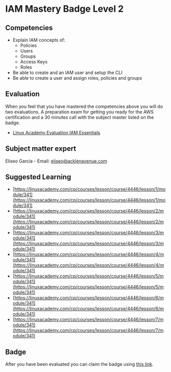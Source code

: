# IAM Mastery Badge Level 2

## Competencies
- Explain IAM concepts of:
   - Policies
   - Users
   - Groups
   - Access Keys
   - Roles
- Be able to create and an IAM user and setup the CLI
- Be able to create a user and assign roles, policies and groups

## Evaluation

When you feel that you have mastered the competencies above you will do two evaluations. A preparation exam for getting you ready for the AWS certification and a 30 minutes call with the subject master listed on the badge.

- [Linux Academy Evaluation IAM Essentials](https://app.linuxacademy.com/challenges/907e7b6a-86aa-4a7c-b62b-eca68551f337)   

## Subject matter expert
Eliseo Garcia - Email: eliseo@acklenavenue.com

## Suggested Learning   
- [https://linuxacademy.com/cp/courses/lesson/course/4446/lesson/1/module/341](https://linuxacademy.com/cp/courses/lesson/course/4446/lesson/1/module/341)
- [https://linuxacademy.com/cp/courses/lesson/course/4446/lesson/2/module/341](https://linuxacademy.com/cp/courses/lesson/course/4446/lesson/2/module/341)
- [https://linuxacademy.com/cp/courses/lesson/course/4446/lesson/3/module/341](https://linuxacademy.com/cp/courses/lesson/course/4446/lesson/3/module/341)
- [https://linuxacademy.com/cp/courses/lesson/course/4446/lesson/4/module/341](https://linuxacademy.com/cp/courses/lesson/course/4446/lesson/4/module/341)
- [https://linuxacademy.com/cp/courses/lesson/course/4446/lesson/5/module/341](https://linuxacademy.com/cp/courses/lesson/course/4446/lesson/5/module/341)
- [https://linuxacademy.com/cp/courses/lesson/course/4446/lesson/6/module/341](https://linuxacademy.com/cp/courses/lesson/course/4446/lesson/6/module/341)
- [https://linuxacademy.com/cp/courses/lesson/course/4446/lesson/7/module/341](https://linuxacademy.com/cp/courses/lesson/course/4446/lesson/7/module/341)


## Badge
After you have been evaluated you can claim the badge using [this link](https://badge-claim.herokuapp.com/badgeid/knmJFO2wRUi7J3igNU62iQ).
